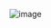 ![image](https://user-images.githubusercontent.com/11422365/148598128-e62f1523-2026-4ba9-967a-2c7b035056ad.png)
